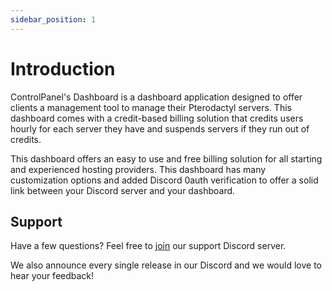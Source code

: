 ```yaml
---
sidebar_position: 1
---
```


# Introduction

ControlPanel's Dashboard is a dashboard application designed to offer clients a management tool to manage their Pterodactyl servers. This dashboard comes with a credit-based billing solution that credits users hourly for each server they have and suspends servers if they run out of credits.

This dashboard offers an easy to use and free billing solution for all starting and experienced hosting providers. This dashboard has many customization options and added Discord 0auth verification to offer a solid link between your Discord server and your dashboard.

## Support
Have a few questions? Feel free to [join](https://discord.gg/GY7PWejUaG) our support Discord server.

We also announce every single release in our Discord and we would love to hear your feedback!
